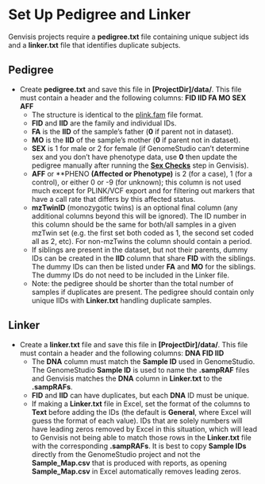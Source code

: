 # Set Up Pedigree and Linker

Genvisis projects require a **pedigree.txt** file containing unique subject ids and a **linker.txt** file that identifies duplicate subjects.

## Pedigree
* Create **pedigree.txt** and save this file in **[ProjectDir]/data/**. This file must contain a header and the following columns: **FID IID	FA	MO	SEX	AFF**
    * The structure is identical to the [plink.fam](https://www.cog-genomics.org/plink2/formats#fam) file format.
    * **FID** and **IID** are the family and individual IDs.
    * **FA** is the **IID** of the sample’s father (**0** if parent not in dataset).
    * **MO** is the **IID** of the sample’s mother (**0** if parent not in dataset).
    * **SEX** is 1 for male or 2 for female (if GenomeStudio can’t determine sex and you don’t have phenotype data, use **0** then update the pedigree manually after running the **[Sex Checks](#bookmark=id.ffdnn8hxfe09)** step in Genvisis).
    * **AFF** or **PHENO **(Affected or Phenotype)** is 2 (for a case), 1 (for a control), or either 0 or -9 (for unknown); this column is not used much except for PLINK/VCF export and for filtering out markers that have a call rate that differs by this affected status.
    * **mzTwinID** (monozygotic twins) is an optional final column (any additional columns beyond this will be ignored). The ID number in this column should be the same for both/all samples in a given mzTwin set (e.g. the first set both coded as 1, the second set coded all as 2, etc). For non-mzTwins the column should contain a period.
    * If siblings are present in the dataset, but not their parents, dummy IDs can be created in the **IID** column that share **FID** with the siblings. The dummy IDs can then be listed under **FA** and **MO** for the siblings. The dummy IDs do not need to be included in the Linker file.
    * Note: the pedigree should be shorter than the total number of samples if duplicates are present. The pedigree should contain only unique IIDs with **Linker.txt** handling duplicate samples.

## Linker
* Create a **linker.txt** file and save this file in **[ProjectDir]/data/**. This file must contain a header and the following columns: **DNA	FID	IID**
    * The **DNA** column must match the **Sample ID** used in GenomeStudio. The GenomeStudio **Sample ID** is used to name the **.sampRAF** files and Genvisis matches the **DNA** column in **Linker.txt** to the **.sampRAFs**.
    * **FID** and **IID** can have duplicates, but each **DNA** ID must be unique.
    * If making a **Linker.txt** file in Excel, set the format of the columns to **Text** before adding the IDs (the default is **General**, where Excel will guess the format of each value). IDs that are solely numbers will have leading zeros removed by Excel in this situation, which will lead to Genvisis not being able to match those rows in the **Linker.txt** file with the corresponding **.sampRAFs**. It is best to copy **Sample IDs** directly from the GenomeStudio project and not the **Sample_Map.csv** that is produced with reports, as opening **Sample_Map.csv** in Excel automatically removes leading zeros.
